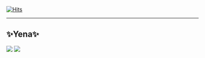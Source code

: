 [![Hits](https://hits.seeyoufarm.com/api/count/incr/badge.svg?url=https%3A%2F%2Fgithub.com%2Fkkikkikong%2Fportfolio&count_bg=%23EFD4A9&title_bg=%23AA7D6A&icon=&icon_color=%23E7E7E7&title=GitHub&edge_flat=false)](https://hits.seeyoufarm.com)
___
## ✨Yena✨
<div style= display: flex; gap: 10px;>
 <img src="https://img.shields.io/badge/tistory-DF592B?style=flat-square&logo=tistory&logoColor=white" src="https://kcong0505.tistory.com/"/>
 <img src="https://img.shields.io/badge/notion-FFF?style=flat-square&logo=notion&logoColor=white" src="https://hospitable-mitten-6bb.notion.site/f9b0c2043fdf4c4eb773b5b888b1ebc8?pvs=4" /> 
</div>

<!--
**kkikkikong/kkikkikong** is a ✨ _special_ ✨ repository because its `README.md` (this file) appears on your GitHub profile.

Here are some ideas to get you started:

- 🔭 I’m currently working on ...
- 🌱 I’m currently learning ...
- 👯 I’m looking to collaborate on ...
- 🤔 I’m looking for help with ...
- 💬 Ask me about ...
- 📫 How to reach me: ...
- 😄 Pronouns: ...
- ⚡ Fun fact: ...
-->
